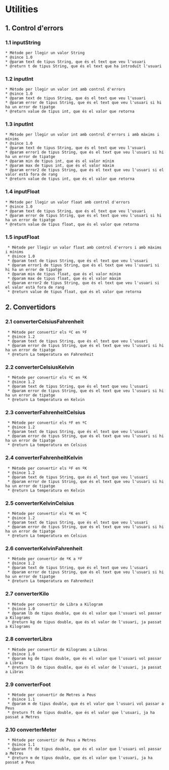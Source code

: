 # Utilities
## 1. Control d'errors
### 1.1 inputString
    * Mètode per llegir un valor String
    * @since 1.0
    * @param text de tipus String, que és el text que veu l'usuari
    * @return t de tipus String, que és el text que ha introduït l'usuari
### 1.2 inputInt
    * Mètode per llegir un valor int amb control d'errors
    * @since 1.0
    * @param text de tipus String, que és el text que veu l'usuari
    * @param error de tipus String, que és el text que veu l'usuari si hi ha un error de tipatge
    * @return value de tipus int, que és el valor que retorna
### 1.3 inputInt
    * Mètode per llegir un valor int amb control d'errors i amb màxims i mínims
    * @since 1.0
    * @param text de tipus String, que és el text que veu l'usuari
    * @param error1 de tipus String, que és el text que veu l'usuari si hi ha un error de tipatge
    * @param min de tipus int, que és el valor mínim
    * @param max de tipus int, que és el valor màxim
    * @param error2 de tipus String, que és el text que veu l'usuari si el valor està fora de rang
    * @return value de tipus int, que és el valor que retorna
### 1.4 inputFloat
    * Mètode per llegir un valor float amb control d'errors
    * @since 1.0
    * @param text de tipus String, que és el text que veu l'usuari
    * @param error de tipus String, que és el text que veu l'usuari si hi ha un error de tipatge
    * @return value de tipus float, que és el valor que retorna
### 1.5 inputFloat
     * Mètode per llegir un valor float amb control d'errors i amb màxims i mínims
     * @since 1.0
     * @param text de tipus String, que és el text que veu l'usuari
     * @param error1 de tipus String, que és el text que veu l'usuari si hi ha un error de tipatge
     * @param min de tipus float, que és el valor mínim
     * @param max de tipus float, que és el valor màxim
     * @param error2 de tipus String, que és el text que veu l'usuari si el valor està fora de rang
     * @return value de tipus float, que és el valor que retorna
## 2. Convertidors
### 2.1 converterCelsiusFahrenheit
     * Mètode per convertir els ºC en ºF
     * @since 1.2
     * @param text de tipus String, que és el text que veu l'usuari
     * @param error de tipus String, que és el text que veu l'usuari si hi ha un error de tipatge
     * @return La temperatura en Fahrenheit
### 2.2 converterCelsiusKelvin
     * Mètode per convertir els ºC en ºK
     * @since 1.2
     * @param text de tipus String, que és el text que veu l'usuari
     * @param error de tipus String, que és el text que veu l'usuari si hi ha un error de tipatge
     * @return La temperatura en Kelvin
### 2.3 converterFahrenheitCelsius
     * Mètode per convertir els ºF en ºC
     * @since 1.2
     * @param text de tipus String, que és el text que veu l'usuari
     * @param error de tipus String, que és el text que veu l'usuari si hi ha un error de tipatge
     * @return La temperatura en Celsius
### 2.4 converterFahrenheitKelvin
     * Mètode per convertir els ºF en ºK
     * @since 1.2
     * @param text de tipus String, que és el text que veu l'usuari
     * @param error de tipus String, que és el text que veu l'usuari si hi ha un error de tipatge
     * @return La temperatura en Kelvin
### 2.5 converterKelvinCelsius
     * Mètode per convertir els ºK en ºC
     * @since 1.2
     * @param text de tipus String, que és el text que veu l'usuari
     * @param error de tipus String, que és el text que veu l'usuari si hi ha un error de tipatge
     * @return La temperatura en Celsius
### 2.6 converterKelvinFahrenheit
     * Mètode per convertir de ºK a ºF
     * @since 1.2
     * @param text de tipus String, que és el text que veu l'usuari
     * @param error de tipus String, que és el text que veu l'usuari si hi ha un error de tipatge
     * @return La temperatura en Fahrenheit
### 2.7 converterKilo
     * Mètode per convertir de Libra a Kilogram
     * @since 1.0
     * @param lb de tipus double, que és el valor que l'usuari vol passar a Kilograms
     * @return kg de tipus double, que és el valor de l'usuari, ja passat a Kilograms
### 2.8 converterLibra
     * Mètode per convertir de Kilograms a Libras
     * @since 1.0
     * @param kg de tipus double, que és el valor que l'usuari vol passar a Libras
     * @return lb de tipus double, que és el valor de l'usuari, ja passat a Libras
### 2.9 converterFoot
     * Mètode per convertir de Metres a Peus
     * @since 1.1
     * @param m de tipus double, que és el valor que l'usuari vol passar a Peus
     * @return ft de tipus double, que és el valor que l'usuari, ja ha passat a Metres
### 2.10 converterMeter
     * Mètode per convertir de Peus a Metres
     * @since 1.1
     * @param ft de tipus double, que és el valor que l'usuari vol passar a Metres
     * @return m de tipus double, que és el valor que l'usuari, ja ha passat a Peus